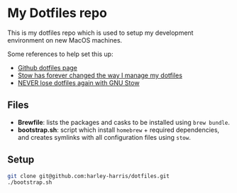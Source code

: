 # My Dotfiles repo

This is my dotfiles repo which is used to setup my development environment on new MacOS machines.

Some references to help set this up:
- [Github dotfiles page](https://dotfiles.github.io/)
- [Stow has forever changed the way I manage my dotfiles](https://www.youtube.com/results?search_query=stow+has+forever)
- [NEVER lose dotfiles again with GNU Stow](https://www.youtube.com/watch?v=NoFiYOqnC4o&pp=ygUTbmV2ZXIgbG9zZSBkb3RmaWxlcw%3D%3D)

## Files

- **Brewfile**: lists the packages and casks to be installed using `brew bundle`.
- **bootstrap.sh**: script which install `homebrew` + required dependencies, and creates symlinks with all configuration files using `stow`.

## Setup

```sh
git clone git@github.com:harley-harris/dotfiles.git
./bootstrap.sh
```
